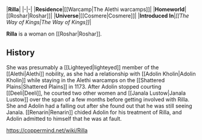 |**Rilla**|
|-|-|
|**Residence**|[[Warcamp\|The Alethi warcamps]]|
|**Homeworld**|[[Roshar\|Roshar]]|
|**Universe**|[[Cosmere\|Cosmere]]|
|**Introduced In**|*[[The Way of Kings\|The Way of Kings]]*|

**Rilla** is a woman on [[Roshar\|Roshar]].

## History
She was presumably a [[Lighteyed\|lighteyed]] member of the [[Alethi\|Alethi]] nobility, as she had a relationship with [[Adolin Kholin\|Adolin Kholin]] while staying in the Alethi warcamps on the [[Shattered Plains\|Shattered Plains]] in 1173. After Adolin stopped courting [[Deeli\|Deeli]], he courted two other women and [[Janala Lustow\|Janala Lustow]] over the span of a few months before getting involved with Rilla. She and Adolin had a falling out after she found out that he was still seeing Janala. [[Renarin\|Renarin]] chided Adolin for his treatment of Rilla, and Adolin admitted to himself that he was at fault.



https://coppermind.net/wiki/Rilla